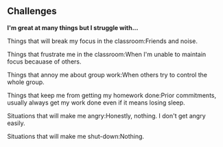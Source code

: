 ## Challenges
<p><b>I'm great at many things but I struggle with...</b></p> 
<p>Things that will break my focus in the classroom:Friends and noise.</p>
<p>Things that frustrate me in the classroom:When I'm unable to maintain focus becauase of others.</p>
<p>Things that annoy me about group work:When others try to control the whole group.</p>
<p>Things that keep me from getting my homework done:Prior commitments, usually always get my work done even if it means losing sleep.</p>
<p>Situations that will make me angry:Honestly, nothing. I don't get angry easily.</p>
<p>Situations that will make me shut-down:Nothing.</p>
